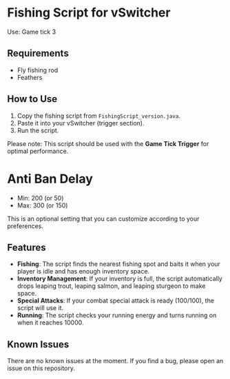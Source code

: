 # Fishing Script for vSwitcher

Use: Game tick 3


## Requirements
- Fly fishing rod
- Feathers

## How to Use

1. Copy the fishing script from `FishingScript_version.java`.
2. Paste it into your vSwitcher (trigger section).
3. Run the script.

Please note: This script should be used with the **Game Tick Trigger** for optimal performance.

# Anti Ban Delay

- Min: 200 (or 50)
- Max: 300 (or 150)

This is an optional setting that you can customize according to your preferences.

## Features

- **Fishing**: The script finds the nearest fishing spot and baits it when your player is idle and has enough inventory space.
- **Inventory Management**: If your inventory is full, the script automatically drops leaping trout, leaping salmon, and leaping sturgeon to make space.
- **Special Attacks**: If your combat special attack is ready (100/100), the script will use it.
- **Running**: The script checks your running energy and turns running on when it reaches 10000.

## Known Issues

There are no known issues at the moment. If you find a bug, please open an issue on this repository.

